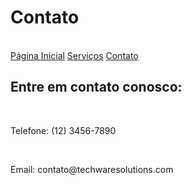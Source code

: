 <!DOCTYPE html>
<html lang="pt-br"
  <head>
    <meta charset="UTF-8">
    <meta name="viewport" content="width=device-width, initial-scale=1.0">
    <title>projeto2</title>
  </head>
  <body>
    <h1>Contato</h1>
    <br>
    <a href="https://github.com/evesweet/projeto-2/blob/65f5395d0e63eb29cee303b495567056b150caae/criando-um-site-com-navegacao.md">Página Inicial</a>
    <a href="https://github.com/evesweet/projeto-2/blob/9253214cca5d875ebbfb7ed14b352a9c33246a9a/servicos.md">Serviços</a>
    <a href="">Contato</a><br>
    <h2>Entre em contato conosco:</h2>
    <br>
    <p>Telefone: (12) 3456-7890</p>
    <br>
    <p>Email: contato@techwaresolutions.com</p>
  </body>
</html>
